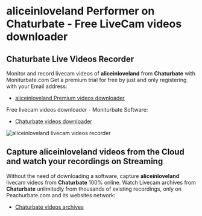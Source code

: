# aliceinloveland Performer on Chaturbate - Free LiveCam videos downloader

## Chaturbate Live Videos Recorder

Monitor and record livecam videos of **aliceinloveland** from **Chaturbate** with Moniturbate.com
Get a premium trial for free by just and only registering with your Email address:
* [aliceinloveland Premium videos downloader](https://moniturbate.com/request-demo-licence-key.html)

Free livecam videos downloader - Moniturbate Software:
* [Chaturbate videos downloader](https://moniturbate.com/moniturbate-download-software.html)

![aliceinloveland livecam videos recorder](https://peachurnet.com/templates/moniturbate-software.png)


## Capture aliceinloveland videos from the Cloud and watch your recordings on Streaming

Without the need of downloading a software, capture **aliceinloveland** livecam videos from **Chaturbate** 100% online.
Watch Livecam archives from **Chaturbate** unlimitedly from thousands of existing recordings, only on Peachurbate.com and its websites network:
* [Chaturbate videos archives](https://peachurnet.com/)